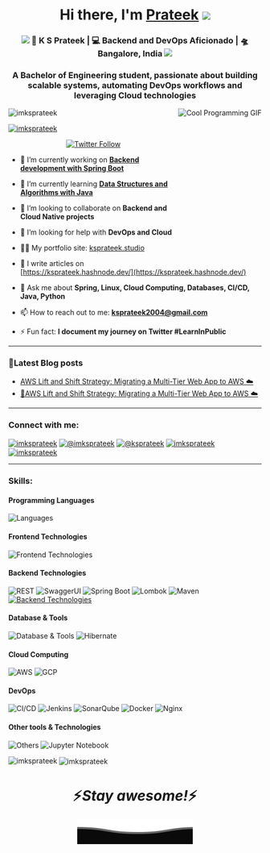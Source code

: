 <h1 align="center">Hi there, I'm <a href="https://ksprateek.studio/">Prateek</a> <img src="https://media.giphy.com/media/hvRJCLFzcasrR4ia7z/giphy.gif" width="25px"></h1>
<h3 align="center"><img src="https://media.giphy.com/media/WUlplcMpOCEmTGBtBW/giphy.gif" width="30"> 🙎 K S Prateek | 💻 Backend and DevOps Aficionado  | 🛸 Bangalore, India <img src="https://media.giphy.com/media/WUlplcMpOCEmTGBtBW/giphy.gif" width="30"></h3>
<h3 align="center">A Bachelor of Engineering student, passionate about building scalable systems, automating DevOps workflows and leveraging Cloud technologies</h3>
<p align="center">
  <img src="https://cdn.dribbble.com/users/730703/screenshots/6581243/avento.gif" alt="Cool Programming GIF" height="300" style="float: right;">
</p>

<p align="left"> <img src="https://komarev.com/ghpvc/?username=imksprateek&label=Profile%20views&color=0e75b6&style=flat" alt="imksprateek" /> </p>

<p align="left"> <a href="https://github.com/ryo-ma/github-profile-trophy"><img src="https://github-profile-trophy.vercel.app/?username=imksprateek&theme=radical" alt="imksprateek" /></a> </p>

<p align="center">
   <a href="https://twitter.com/imksprateek"><img alt="Twitter Follow" src="https://img.shields.io/twitter/follow/imksprateek?style=for-the-badge&color=09f&labelColor=black&logo=twitter&label=Follow @imksprateek"></a>
</p>

- 🔭 I’m currently working on [**Backend development with Spring Boot**](https://github.com/imksprateek/Backend-Dev-Springboot.git)

- 🌱 I’m currently learning [**Data Structures and Algorithms with Java**](https://github.com/imksprateek/DSA-with-Java.git)
  <!-- 🌱 I’m currently learning **DSA with Java** -->

- 🧩 I’m looking to collaborate on **Backend and Cloud Native projects**

- 🤝 I’m looking for help with **DevOps and Cloud**

- 👨‍💻 My portfolio site: [ksprateek.studio](https://ksprateek.studio/)

- 📝 I write articles on [https://ksprateek.hashnode.dev/](https://ksprateek.hashnode.dev/)

- 💬 Ask me about **Spring, Linux, Cloud Computing, Databases, CI/CD, Java, Python**

- 📫 How to reach out to me: **ksprateek2004@gmail.com**

- ⚡ Fun fact: **I document my journey on Twitter #LearnInPublic**

<hr>

### 📕Latest Blog posts
<!-- BLOG-POST-LIST:START -->
- [AWS Lift and Shift Strategy: Migrating a Multi-Tier Web App to AWS ☁️](https://ksprateek.medium.com/aws-lift-and-shift-strategy-migrating-a-multi-tier-web-app-to-aws-%EF%B8%8F-b51d2fc36da4?source=rss-094775c6fc3d------2)
- [🚀AWS Lift and Shift Strategy: Migrating a Multi-Tier Web App to AWS ☁️](https://ksprateek.hashnode.dev/awsliftandshift)
<!-- BLOG-POST-LIST:END -->

<hr>


<h3 align="left">Connect with me:</h3>
<p align="left">
<a href="https://twitter.com/imksprateek" target="blank"><img align="center" src="https://raw.githubusercontent.com/rahuldkjain/github-profile-readme-generator/master/src/images/icons/Social/twitter.svg" alt="imksprateek" height="30" width="40" /></a>
<!-- <a href="https://linkedin.com/in/imksprateek" target="blank"><img align="center" src="https://raw.githubusercontent.com/rahuldkjain/github-profile-readme-generator/master/src/images/icons/Social/linked-in-alt.svg" alt="imksprateek" height="30" width="40" /></a> -->
<a href="https://hashnode.com/@imksprateek" target="blank"><img align="center" src="https://raw.githubusercontent.com/rahuldkjain/github-profile-readme-generator/master/src/images/icons/Social/hashnode.svg" alt="@imksprateek" height="30" width="40" /></a>
<a href="https://medium.com/@ksprateek" target="blank"><img align="center" src="https://raw.githubusercontent.com/rahuldkjain/github-profile-readme-generator/master/src/images/icons/Social/medium.svg" alt="@ksprateek" height="30" width="40" /></a>
<a href="https://www.leetcode.com/imksprateek" target="blank"><img align="center" src="https://raw.githubusercontent.com/rahuldkjain/github-profile-readme-generator/master/src/images/icons/Social/leet-code.svg" alt="imksprateek" height="30" width="40" /></a>
  <a href="https://dev.to/imksprateek" target="blank"><img align="center" src="https://raw.githubusercontent.com/rahuldkjain/github-profile-readme-generator/master/src/images/icons/Social/devto.svg" alt="imksprateek" height="30" width="40" /></a>
</p>

<hr>

<h3 align="left">Skills:</h3>
<!-- <p align="left"> <a href="https://aws.amazon.com" target="_blank" rel="noreferrer"> <img src="https://raw.githubusercontent.com/devicons/devicon/master/icons/amazonwebservices/amazonwebservices-original-wordmark.svg" alt="aws" width="40" height="40"/> </a> <a href="https://www.gnu.org/software/bash/" target="_blank" rel="noreferrer"> <img src="https://www.vectorlogo.zone/logos/gnu_bash/gnu_bash-icon.svg" alt="bash" width="40" height="40"/> </a> <a href="https://www.linux.org/" target="_blank" rel="noreferrer"> <img src="https://raw.githubusercontent.com/devicons/devicon/master/icons/linux/linux-original.svg" alt="linux" width="40" height="40"/> </a> <a href="https://www.nginx.com" target="_blank" rel="noreferrer"> <img src="https://raw.githubusercontent.com/devicons/devicon/master/icons/nginx/nginx-original.svg" alt="nginx" width="40" height="40"/> </a> <a href="https://cloud.google.com" target="_blank" rel="noreferrer"> <img src="https://www.vectorlogo.zone/logos/google_cloud/google_cloud-icon.svg" alt="gcp" width="40" height="40"/> </a> <a href="https://www.mongodb.com/" target="_blank" rel="noreferrer"> <img src="https://raw.githubusercontent.com/devicons/devicon/master/icons/mongodb/mongodb-original-wordmark.svg" alt="mongodb" width="40" height="40"/> </a> <a href="https://www.mysql.com/" target="_blank" rel="noreferrer"> <img src="https://raw.githubusercontent.com/devicons/devicon/master/icons/mysql/mysql-original-wordmark.svg" alt="mysql" width="40" height="40"/> </a> <a href="https://www.docker.com/" target="_blank" rel="noreferrer"> <a href="https://www.jenkins.io" target="_blank" rel="noreferrer"> <img src="https://www.vectorlogo.zone/logos/jenkins/jenkins-icon.svg" alt="jenkins" width="40" height="40"/> </a>  <img src="https://raw.githubusercontent.com/devicons/devicon/master/icons/docker/docker-original-wordmark.svg" alt="docker" width="40" height="40"/> </a> <a href="https://git-scm.com/" target="_blank" rel="noreferrer"> <img src="https://www.vectorlogo.zone/logos/git-scm/git-scm-icon.svg" alt="git" width="40" height="40"/> </a> <a href="https://www.w3.org/html/" target="_blank" rel="noreferrer"> <img src="https://raw.githubusercontent.com/devicons/devicon/master/icons/html5/html5-original-wordmark.svg" alt="html5" width="40" height="40"/> </a> <a href="https://www.w3schools.com/css/" target="_blank" rel="noreferrer"> <img src="https://raw.githubusercontent.com/devicons/devicon/master/icons/css3/css3-original-wordmark.svg" alt="css3" width="40" height="40"/> </a> <a href="https://getbootstrap.com" target="_blank" rel="noreferrer"> <img src="https://raw.githubusercontent.com/devicons/devicon/master/icons/bootstrap/bootstrap-plain-wordmark.svg" alt="bootstrap" width="40" height="40"/> </a> <a href="https://www.java.com" target="_blank" rel="noreferrer"> <img src="https://raw.githubusercontent.com/devicons/devicon/master/icons/java/java-original.svg" alt="java" width="40" height="40"/> </a> <a href="https://spring.io/" target="_blank" rel="noreferrer"> <img src="spring-boot.png" alt="spring-boot" width="80" height="40"/> </a>  <a href="https://maven.apache.org/" target="_blank" rel="noreferrer"> <img src="https://raw.githubusercontent.com/devicons/devicon/master/icons/maven/maven-original.svg" alt="maven" width="40" height="40"/> </a> <a href="https://flask.palletsprojects.com/" target="_blank" rel="noreferrer"> <img src="https://www.vectorlogo.zone/logos/pocoo_flask/pocoo_flask-icon.svg" alt="flask" width="40" height="40"/> </a> <a href="https://www.python.org" target="_blank" rel="noreferrer"> <img src="https://raw.githubusercontent.com/devicons/devicon/master/icons/python/python-original.svg" alt="python" width="40" height="40"/> </a> <a href="https://www.cprogramming.com/" target="_blank" rel="noreferrer"> <img src="https://raw.githubusercontent.com/devicons/devicon/master/icons/c/c-original.svg" alt="c" width="40" height="40"/> </a> <a href="https://www.vagrantup.com/" target="_blank" rel="noreferrer"> <img src="https://www.vectorlogo.zone/logos/vagrantup/vagrantup-icon.svg" alt="vagrant" width="40" height="40"/> </a> </p> -->

#### Programming Languages
![Languages](https://skillicons.dev/icons?i=java,python,c,js,bash)

#### Frontend Technologies
![Frontend Technologies](https://skillicons.dev/icons?i=html,css,bootstrap)

#### Backend Technologies
<img width="50" src="https://user-images.githubusercontent.com/25181517/192107858-fe19f043-c502-4009-8c47-476fc89718ad.png" alt="REST" title="REST"/> <img width="50" src="https://user-images.githubusercontent.com/25181517/186711335-a3729606-5a78-4496-9a36-06efcc74f800.png" alt="SwaggerUI" title="Swagger"/> <img width="50" src="https://user-images.githubusercontent.com/25181517/183891303-41f257f8-6b3d-487c-aa56-c497b880d0fb.png" alt="Spring Boot" title="Spring Boot"/> <img width="50" src="https://user-images.githubusercontent.com/25181517/190229463-87fa862f-ccf0-48da-8023-940d287df610.png" alt="Lombok" title="Lombok"/> 	<img width="50" src="https://user-images.githubusercontent.com/25181517/117207242-07d5a700-adf4-11eb-975e-be04e62b984b.png" alt="Maven" title="Maven"/> [![Backend Technologies](https://skillicons.dev/icons?i=flask,postman)](https://skillicons.dev) 

#### Database & Tools
![Database & Tools](https://skillicons.dev/icons?i=mysql,mongodb) <img width="50" src="https://user-images.githubusercontent.com/25181517/117207493-49665200-adf4-11eb-808e-a9c0fcc2a0a0.png" alt="Hibernate" title="Hibernate"/>


#### Cloud Computing
<img width="50" src="https://user-images.githubusercontent.com/25181517/183896132-54262f2e-6d98-41e3-8888-e40ab5a17326.png" alt="AWS" title="AWS"/>  <img width="50" src="https://user-images.githubusercontent.com/25181517/183911547-990692bc-8411-4878-99a0-43506cdb69cf.png" alt="GCP" title="GCP"/>

#### DevOps
<img width="50" src="https://user-images.githubusercontent.com/25181517/183868728-b2e11072-00a5-47e2-8a4e-4ebbb2b8c554.png" alt="CI/CD" title="CI/CD"/> <img width="50" src="https://user-images.githubusercontent.com/25181517/179090274-733373ef-3b59-4f28-9ecb-244bea700932.png" alt="Jenkins" title="Jenkins"/> <img width="50" src="https://user-images.githubusercontent.com/25181517/184146221-671413cb-b1ae-47db-a232-b37c99281516.png" alt="SonarQube" title="SonarQube"/>  <img width="50" src="https://user-images.githubusercontent.com/25181517/117207330-263ba280-adf4-11eb-9b97-0ac5b40bc3be.png" alt="Docker" title="Docker"/> <img width="50" src="https://user-images.githubusercontent.com/25181517/183345125-9a7cd2e6-6ad6-436f-8490-44c903bef84c.png" alt="Nginx" title="Nginx"/>

[//]: #[![Ansible](https://skillicons.dev/icons?i=ansible)](https://skillicons.dev)

#### Other tools & Technologies
![Others](https://skillicons.dev/icons?i=git,github,linux,vscode,idea,pycharm,replit,vim,anaconda) <img width="50" src="https://user-images.githubusercontent.com/25181517/183914128-3fc88b4a-4ac1-40e6-9443-9a30182379b7.png" alt="Jupyter Notebook" title="Jupyter Notebook"/>


<p><img align="left" src="https://github-readme-stats.vercel.app/api/top-langs?username=imksprateek&show_icons=true&locale=en&layout=compact&theme=radical" alt="imksprateek" /></p>

<p>&nbsp;<img align="center" src="https://github-readme-stats.vercel.app/api?username=imksprateek&show_icons=true&locale=en&theme=radical" alt="imksprateek" /></p>

<h1 align='center'>⚡️<i>Stay awesome!</i>⚡️</h1>

<p align="center">
  <img src="Bottom.svg" alt="Github Stats" />
</p>
